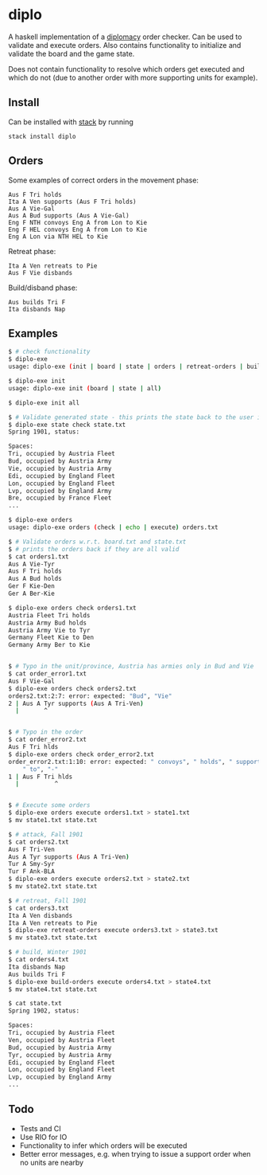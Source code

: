 # diplo

A haskell implementation of a [diplomacy] order checker. Can be used to validate and execute orders. Also contains functionality to initialize and validate the board and the game state.

Does not contain functionality to resolve which orders get executed and which do not (due to another order with more supporting units for example).

## Install
Can be installed with [stack] by running

    stack install diplo


## Orders

Some examples of correct orders in the movement phase:

```
Aus F Tri holds
Ita A Ven supports (Aus F Tri holds)
Aus A Vie-Gal
Aus A Bud supports (Aus A Vie-Gal)
Eng F NTH convoys Eng A from Lon to Kie
Eng F HEL convoys Eng A from Lon to Kie
Eng A Lon via NTH HEL to Kie
```

Retreat phase:

```
Ita A Ven retreats to Pie
Aus F Vie disbands 
```

Build/disband phase:

```
Aus builds Tri F
Ita disbands Nap
```


## Examples

```bash
$ # check functionality
$ diplo-exe
usage: diplo-exe (init | board | state | orders | retreat-orders | build-orders)

$ diplo-exe init
usage: diplo-exe init (board | state | all)

$ diplo-exe init all

$ # Validate generated state - this prints the state back to the user if the file is valid
$ diplo-exe state check state.txt
Spring 1901, status:

Spaces:
Tri, occupied by Austria Fleet
Bud, occupied by Austria Army
Vie, occupied by Austria Army
Edi, occupied by England Fleet
Lon, occupied by England Fleet
Lvp, occupied by England Army
Bre, occupied by France Fleet
...

$ diplo-exe orders
usage: diplo-exe orders (check | echo | execute) orders.txt

$ # Validate orders w.r.t. board.txt and state.txt
$ # prints the orders back if they are all valid
$ cat orders1.txt
Aus A Vie-Tyr
Aus F Tri holds
Aus A Bud holds
Ger F Kie-Den
Ger A Ber-Kie

$ diplo-exe orders check orders1.txt
Austria Fleet Tri holds
Austria Army Bud holds
Austria Army Vie to Tyr
Germany Fleet Kie to Den
Germany Army Ber to Kie


$ # Typo in the unit/province, Austria has armies only in Bud and Vie
$ cat order_error1.txt
Aus F Vie-Gal
$ diplo-exe orders check orders2.txt
orders2.txt:2:7: error: expected: "Bud", "Vie"
2 | Aus A Tyr supports (Aus A Tri-Ven) 
  |       ^                            


$ # Typo in the order
$ cat order_error2.txt
Aus F Tri hlds
$ diplo-exe orders check order_error2.txt
order_error2.txt:1:10: error: expected: " convoys", " holds", " supports",
    " to", "-"
1 | Aus F Tri hlds 
  |          ^     


$ # Execute some orders
$ diplo-exe orders execute orders1.txt > state1.txt
$ mv state1.txt state.txt

$ # attack, Fall 1901
$ cat orders2.txt
Aus F Tri-Ven
Aus A Tyr supports (Aus A Tri-Ven)
Tur A Smy-Syr
Tur F Ank-BLA
$ diplo-exe orders execute orders2.txt > state2.txt
$ mv state2.txt state.txt

$ # retreat, Fall 1901
$ cat orders3.txt
Ita A Ven disbands
Ita A Ven retreats to Pie
$ diplo-exe retreat-orders execute orders3.txt > state3.txt
$ mv state3.txt state.txt

$ # build, Winter 1901
$ cat orders4.txt
Ita disbands Nap
Aus builds Tri F
$ diplo-exe build-orders execute orders4.txt > state4.txt
$ mv state4.txt state.txt

$ cat state.txt
Spring 1902, status:

Spaces:
Tri, occupied by Austria Fleet
Ven, occupied by Austria Fleet
Bud, occupied by Austria Army
Tyr, occupied by Austria Army
Edi, occupied by England Fleet
Lon, occupied by England Fleet
Lvp, occupied by England Army
...
```

## Todo

- Tests and CI
- Use RIO for IO
- Functionality to infer which orders will be executed
- Better error messages, e.g. when trying to issue a support order when no units are nearby

[diplomacy]: https://en.wikipedia.org/wiki/Diplomacy_(game)
[stack]: https://github.com/commercialhaskell/stack

